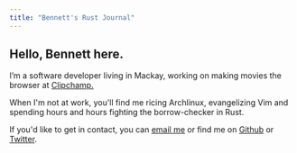 ```yaml
---
title: "Bennett's Rust Journal"
---
```


## Hello, Bennett here.

I’m a software developer living in Mackay, working on making movies the browser at [Clipchamp.](https://clipchamp.com)

When I'm not at work, you'll find me ricing Archlinux, evangelizing Vim and spending hours and hours fighting the borrow-checker in Rust.

If you'd like to get in contact, you can [email me](mailto:me@bennetthardwick.com) or find me on [Github](https://github.com/bennetthardwick) or [Twitter](https://twitter.com/intent/user?screen_name=bennettbackward).

